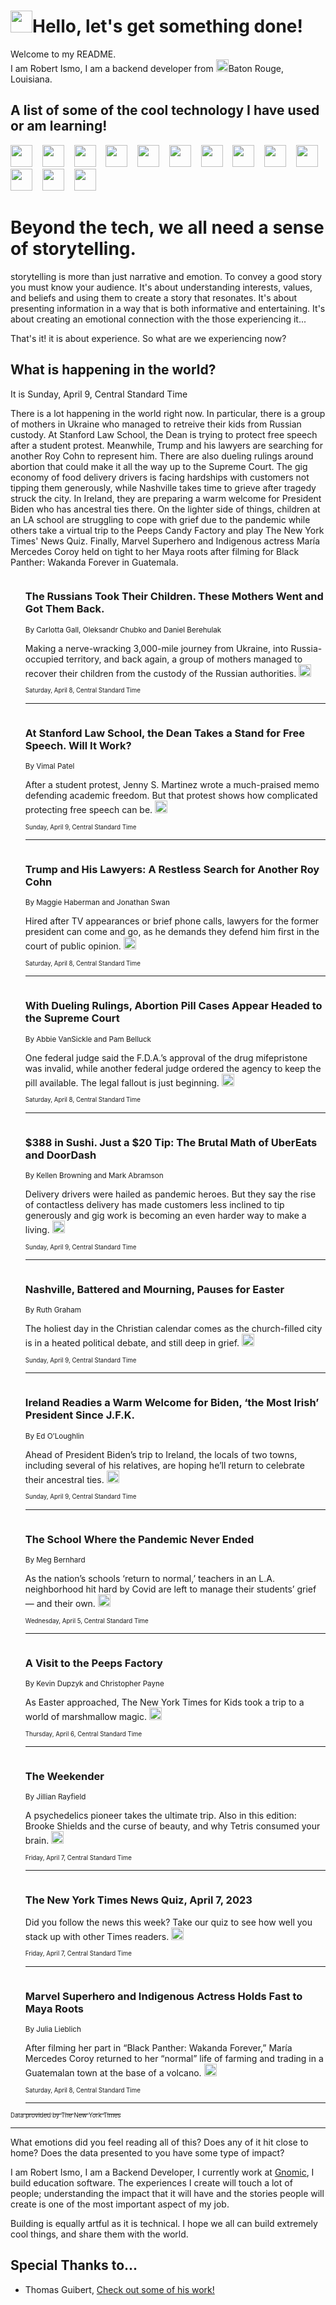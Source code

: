 <h1><img src="https://emojis.slackmojis.com/emojis/images/1643514375/3493/hot-coffee.gif?1643514375" width="35"/>Hello, let's get something done!</h1>

<p>Welcome to my README.<br/>
I am Robert Ismo, I am a backend developer from <img src="https://emojis.slackmojis.com/emojis/images/1638395689/50435/moulin_rouge.png?1638395689" width="20"/>Baton Rouge, Louisiana.</p>
<h2>A list of some of the cool technology I have used or am learning!</h2>
<p>
<img src="https://emojis.slackmojis.com/emojis/images/1643516091/21142/meow_bongotap.gif?1643516091" width="35" alt="">
<img src="https://img.shields.io/badge/Favorite%20Frontend%20Framework-SvelteKit-f83903" alt="">
<img src="https://img.shields.io/badge/Second%20Favorite-Vue-40b581" alt="">
<img src="https://img.shields.io/badge/Most%20Used%20Runtime-Nodejs-78b061" alt="">
<img src="https://emojis.slackmojis.com/emojis/images/1643517416/34482/fire.gif?1643517416" width="35" alt="">
<img src="https://img.shields.io/badge/Javascript%20But%20Better-Typescript-0078ca" alt="">
<img src="https://img.shields.io/badge/Favorite%20Language-Elixir-3e244d" alt="">
<img src="https://img.shields.io/badge/Containerize%20Everything-Docker-6ac9ef" alt="">
<img src="https://emojis.slackmojis.com/emojis/images/1643514596/5999/meow_party.gif?1643514596" width="35" alt="">
<img src="https://img.shields.io/badge/API%20Love%20Language-Graphql-de32a5" alt="">
<img src="https://img.shields.io/badge/Our%20Favorite%20Version%20Controller-Git-e94f33" alt="">
<img src="https://img.shields.io/badge/Favorite%20Database-Redis-d42d1d" alt="">
<img src="https://emojis.slackmojis.com/emojis/images/1643514559/5584/deployparrot.gif?1643514559" width="35" alt="">
<img src="https://img.shields.io/badge/Container%20Interstate-RabbitMQ-f66200" alt="">
<img src="https://img.shields.io/badge/Gotta%20Learn-Kubernetes-316adf" alt="">
<img src="https://img.shields.io/badge/Really%20Mature%20Now-WASM-654fef" alt="">
<img src="https://emojis.slackmojis.com/emojis/images/1666642497/61942/dance_vibe.gif?1666642497" width="35" alt="">
<img src="https://img.shields.io/badge/For%20My%20M1-ARM64-657d96" alt="">
<img src="https://img.shields.io/badge/Loving%20This%20So%20Much-TailwindCSS-17bcb5" alt="">
<img src="https://img.shields.io/badge/Cool%20Build%20Tool-Vite-f9cb24" alt="">
<img src="https://emojis.slackmojis.com/emojis/images/1669231376/62819/working-on-it.gif?1669231376" width="35" alt="">
<img src="https://img.shields.io/badge/Fun%20and%20Easy%20Database-MongoDB-5f8c49" alt="">
<img src="https://img.shields.io/badge/JS%20Life%20Support-NPM-c73737" alt="">
<img src="https://img.shields.io/badge/I%20Liked%20It-DynamoDB-0073b9" alt="">
<img src="https://emojis.slackmojis.com/emojis/images/1643514045/46/question.gif?1643514045" width="35" alt="">
<img src="https://img.shields.io/badge/cool-React-60d6f9" alt="">
<img src="https://img.shields.io/badge/Future%20Big%20Project-Lambda-f37e00" alt="">
<img src="https://img.shields.io/badge/NPM%20But%20Better-PNPM-f1aa07" alt="">
<img src="https://emojis.slackmojis.com/emojis/images/1643514943/9662/fbwow.gif?1643514943" width="35" alt="">
<img src="https://img.shields.io/badge/First%20Language-C-662079" alt="">
<img src="https://img.shields.io/badge/Where%20I%20Deploy%20Frontend-Vercel-000000" alt="">
<img src="https://img.shields.io/badge/Who%20Does%20not%20Want%20an%20App-Swift-f9492a" alt="">
<img src="https://emojis.slackmojis.com/emojis/images/1643514058/151/javascript.png?1643514058" width="35" alt="">
<img src="https://img.shields.io/badge/cool-Python-fbd542" alt="">
<img src="https://img.shields.io/badge/Favorite%20Something-Stripe-656cdc" alt="">
<img src="https://img.shields.io/badge/Of%20Course-HTML5-ed6327" alt="">
<img src="https://emojis.slackmojis.com/emojis/images/1660415405/60731/bomb.gif?1660415405" width="35" alt="">
<img src="https://img.shields.io/badge/hate-CSS-2964ec" alt="">
<img src="https://img.shields.io/badge/Learning-CircleCI-141215" alt="">
<img src="https://img.shields.io/badge/Learning-Rust-fbbb3b" alt="">
<img src="https://emojis.slackmojis.com/emojis/images/1660415397/60712/writing-hand.gif?1660415397" width="35" alt="">
<img src="https://img.shields.io/badge/Dev%20Browser%20of%20Choice-Firefox-cc4e26" alt="">
<img src="https://img.shields.io/badge/Recoverying%20From%20Windows-UNIX-1781e3" alt="">
<img src="https://img.shields.io/badge/LOVE-LogSeq-90c1c2" alt="">
<img src="https://emojis.slackmojis.com/emojis/images/1643514066/223/kirby.gif?1643514066" width="35" alt="">
<img src="https://img.shields.io/badge/Daily%20Driver-MacOS-e6e6e8" alt="">
<img src="https://img.shields.io/badge/Git%20Server-Github-000000" alt="">
<img src="https://img.shields.io/badge/enjoyable-EC2-f17428" alt="">
<img src="https://emojis.slackmojis.com/emojis/images/1643514239/2069/excited.gif?1643514239" width="35" alt="">
</p>
<h1>Beyond the tech, we all need a sense of storytelling.</h1>
<p>storytelling is more than just narrative and emotion. To convey a good story you must know your audience. It's about understanding interests, values, and beliefs and using them to create a story that resonates. It's about presenting information in a way that is both informative and entertaining. It's about creating an emotional connection with the those experiencing it...</p>
<p>That's it! it is about experience. So what are we experiencing now?</p>
<h2>What is happening in the world?</h2>
<p>It is Sunday, April 9, Central Standard Time</p>
<p>
There is a lot happening in the world right now. In particular, there is a group of mothers in Ukraine who managed to retreive their kids from Russian custody. At Stanford Law School, the Dean is trying to protect free speech after a student protest. Meanwhile, Trump and his lawyers are searching for another Roy Cohn to represent him. There are also dueling rulings around abortion that could make it all the way up to the Supreme Court. The gig economy of food delivery drivers is facing hardships with customers not tipping them generously, while Nashville takes time to grieve after tragedy struck the city. In Ireland, they are preparing a warm welcome for President Biden who has ancestral ties there. On the lighter side of things, children at an LA school are struggling to cope with grief due to the pandemic while others take a virtual trip to the Peeps Candy Factory and play The New York Times&#39; News Quiz. Finally, Marvel Superhero and Indigenous actress María Mercedes Coroy held on tight to her Maya roots after filming for Black Panther: Wakanda Forever in Guatemala.</p>
<ol>
<img src="https://img.shields.io/badge/-todayspaper-blue" alt="">
<h3>The Russians Took Their Children. These Mothers Went and Got Them Back.</h3>
<sub>By Carlotta Gall, Oleksandr Chubko and Daniel Berehulak</sub>
<p>Making a nerve-wracking 3,000-mile journey from Ukraine, into Russia-occupied territory, and back again, a group of mothers managed to recover their children from the custody of the Russian authorities.  <a href="https://nyti.ms/3Gnz0Fx"><img src="https://developer.nytimes.com/files/poweredby_nytimes_30b.png?v=1583354208352" height="20"></a></p>
<sub><sub>Saturday, April 8, Central Standard Time</sub></sub>
<hr/>
<img src="https://img.shields.io/badge/-us-blue" alt="">
<h3>At Stanford Law School, the Dean Takes a Stand for Free Speech. Will It Work?</h3>
<sub>By Vimal Patel</sub>
<p>After a student protest, Jenny S. Martinez wrote a much-praised memo defending academic freedom. But that protest shows how complicated protecting free speech can be.  <a href="https://nyti.ms/41hSsMd"><img src="https://developer.nytimes.com/files/poweredby_nytimes_30b.png?v=1583354208352" height="20"></a></p>
<sub><sub>Sunday, April 9, Central Standard Time</sub></sub>
<hr/>
<img src="https://img.shields.io/badge/-us-blue" alt="">
<h3>Trump and His Lawyers: A Restless Search for Another Roy Cohn</h3>
<sub>By Maggie Haberman and Jonathan Swan</sub>
<p>Hired after TV appearances or brief phone calls, lawyers for the former president can come and go, as he demands they defend him first in the court of public opinion.  <a href="https://nyti.ms/3minh4w"><img src="https://developer.nytimes.com/files/poweredby_nytimes_30b.png?v=1583354208352" height="20"></a></p>
<sub><sub>Saturday, April 8, Central Standard Time</sub></sub>
<hr/>
<img src="https://img.shields.io/badge/-us-blue" alt="">
<h3>With Dueling Rulings, Abortion Pill Cases Appear Headed to the Supreme Court</h3>
<sub>By Abbie VanSickle and Pam Belluck</sub>
<p>One federal judge said the F.D.A.’s approval of the drug mifepristone was invalid, while another federal judge ordered the agency to keep the pill available. The legal fallout is just beginning.  <a href="https://nyti.ms/3zGGWhy"><img src="https://developer.nytimes.com/files/poweredby_nytimes_30b.png?v=1583354208352" height="20"></a></p>
<sub><sub>Saturday, April 8, Central Standard Time</sub></sub>
<hr/>
<img src="https://img.shields.io/badge/-business-blue" alt="">
<h3>$388 in Sushi. Just a $20 Tip: The Brutal Math of UberEats and DoorDash</h3>
<sub>By Kellen Browning and Mark Abramson</sub>
<p>Delivery drivers were hailed as pandemic heroes. But they say the rise of contactless delivery has made customers less inclined to tip generously and gig work is becoming an even harder way to make a living.  <a href="https://nyti.ms/40T7aJI"><img src="https://developer.nytimes.com/files/poweredby_nytimes_30b.png?v=1583354208352" height="20"></a></p>
<sub><sub>Sunday, April 9, Central Standard Time</sub></sub>
<hr/>
<img src="https://img.shields.io/badge/-us-blue" alt="">
<h3>Nashville, Battered and Mourning, Pauses for Easter</h3>
<sub>By Ruth Graham</sub>
<p>The holiest day in the Christian calendar comes as the church-filled city is in a heated political debate, and still deep in grief.  <a href="https://nyti.ms/3nPlJzc"><img src="https://developer.nytimes.com/files/poweredby_nytimes_30b.png?v=1583354208352" height="20"></a></p>
<sub><sub>Sunday, April 9, Central Standard Time</sub></sub>
<hr/>
<img src="https://img.shields.io/badge/-world-blue" alt="">
<h3>Ireland Readies a Warm Welcome for Biden, ‘the Most Irish’ President Since J.F.K.</h3>
<sub>By Ed O’Loughlin</sub>
<p>Ahead of President Biden’s trip to Ireland, the locals of two towns, including several of his relatives, are hoping he’ll return to celebrate their ancestral ties.  <a href="https://nyti.ms/3ZU2cLe"><img src="https://developer.nytimes.com/files/poweredby_nytimes_30b.png?v=1583354208352" height="20"></a></p>
<sub><sub>Sunday, April 9, Central Standard Time</sub></sub>
<hr/>
<img src="https://img.shields.io/badge/-magazine-blue" alt="">
<h3>The School Where the Pandemic Never Ended</h3>
<sub>By Meg Bernhard</sub>
<p>As the nation’s schools ‘return to normal,’ teachers in an L.A. neighborhood hit hard by Covid are left to manage their students’ grief — and their own.  <a href="https://nyti.ms/3GebKtN"><img src="https://developer.nytimes.com/files/poweredby_nytimes_30b.png?v=1583354208352" height="20"></a></p>
<sub><sub>Wednesday, April 5, Central Standard Time</sub></sub>
<hr/>
<img src="https://img.shields.io/badge/-magazine-blue" alt="">
<h3>A Visit to the Peeps Factory</h3>
<sub>By Kevin Dupzyk and Christopher Payne</sub>
<p>As Easter approached, The New York Times for Kids took a trip to a world of marshmallow magic.  <a href="https://nyti.ms/3KDoLzK"><img src="https://developer.nytimes.com/files/poweredby_nytimes_30b.png?v=1583354208352" height="20"></a></p>
<sub><sub>Thursday, April 6, Central Standard Time</sub></sub>
<hr/>
<img src="https://img.shields.io/badge/-briefing-blue" alt="">
<h3>The Weekender</h3>
<sub>By Jillian Rayfield</sub>
<p>A psychedelics pioneer takes the ultimate trip. Also in this edition: Brooke Shields and the curse of beauty, and why Tetris consumed your brain.  <a href="https://nyti.ms/41rOUHp"><img src="https://developer.nytimes.com/files/poweredby_nytimes_30b.png?v=1583354208352" height="20"></a></p>
<sub><sub>Friday, April 7, Central Standard Time</sub></sub>
<hr/>
<img src="https://img.shields.io/badge/-briefing-blue" alt="">
<h3>The New York Times News Quiz, April 7, 2023</h3>
<sub></sub>
<p>Did you follow the news this week? Take our quiz to see how well you stack up with other Times readers.  <a href="https://nyti.ms/3Kh4Y7G"><img src="https://developer.nytimes.com/files/poweredby_nytimes_30b.png?v=1583354208352" height="20"></a></p>
<sub><sub>Friday, April 7, Central Standard Time</sub></sub>
<hr/>
<img src="https://img.shields.io/badge/-world-blue" alt="">
<h3>Marvel Superhero and Indigenous Actress Holds Fast to Maya Roots</h3>
<sub>By Julia Lieblich</sub>
<p>After filming her part in “Black Panther: Wakanda Forever,” María Mercedes Coroy returned to her “normal” life of farming and trading in a Guatemalan town at the base of a volcano.  <a href="https://nyti.ms/3Ukbf7e"><img src="https://developer.nytimes.com/files/poweredby_nytimes_30b.png?v=1583354208352" height="20"></a></p>
<sub><sub>Saturday, April 8, Central Standard Time</sub></sub>
<hr/>
</ol>
<a href="https://developer.nytimes.com"><sub><sub>Data provided by The New York Times</sub></sub></a>
<hr/>
<p>What emotions did you feel reading all of this? Does any of it hit close to home? Does the data presented to you have some type of impact?</p>
<p>I am Robert Ismo, I am a Backend Developer, I currently work at <a href="https://gnomic.education/">Gnomic</a>, I build education software. The experiences I create will touch a lot of people; understanding the impact that it will have and the stories people will create is one of the most important aspect of my job.</p>
<p>Building is equally artful as it is technical. I hope we all can build extremely cool things, and share them with the world.</p>
<h2>Special Thanks to...</h2>
<ul>
<li>Thomas Guibert, <a href="https://github.com/thmsgbrt/thmsgbrt">Check out some of his work!</a></li>
</ul>